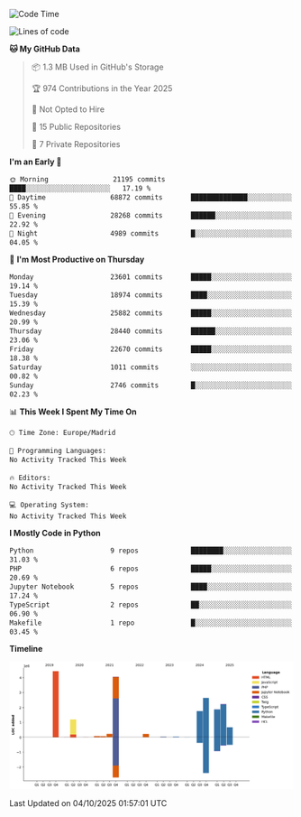 <!--START_SECTION:waka-->
![Code Time](http://img.shields.io/badge/Code%20Time-839%20hrs%2038%20mins-blue)

![Lines of code](https://img.shields.io/badge/From%20Hello%20World%20I%27ve%20Written-19.4%20million%20lines%20of%20code-blue)

**🐱 My GitHub Data** 

> 📦 1.3 MB Used in GitHub's Storage 
 > 
> 🏆 974 Contributions in the Year 2025
 > 
> 🚫 Not Opted to Hire
 > 
> 📜 15 Public Repositories 
 > 
> 🔑 7 Private Repositories 
 > 
**I'm an Early 🐤** 

```text
🌞 Morning                21195 commits       ████░░░░░░░░░░░░░░░░░░░░░   17.19 % 
🌆 Daytime                68872 commits       ██████████████░░░░░░░░░░░   55.85 % 
🌃 Evening                28268 commits       ██████░░░░░░░░░░░░░░░░░░░   22.92 % 
🌙 Night                  4989 commits        █░░░░░░░░░░░░░░░░░░░░░░░░   04.05 % 
```
📅 **I'm Most Productive on Thursday** 

```text
Monday                   23601 commits       █████░░░░░░░░░░░░░░░░░░░░   19.14 % 
Tuesday                  18974 commits       ████░░░░░░░░░░░░░░░░░░░░░   15.39 % 
Wednesday                25882 commits       █████░░░░░░░░░░░░░░░░░░░░   20.99 % 
Thursday                 28440 commits       ██████░░░░░░░░░░░░░░░░░░░   23.06 % 
Friday                   22670 commits       █████░░░░░░░░░░░░░░░░░░░░   18.38 % 
Saturday                 1011 commits        ░░░░░░░░░░░░░░░░░░░░░░░░░   00.82 % 
Sunday                   2746 commits        █░░░░░░░░░░░░░░░░░░░░░░░░   02.23 % 
```


📊 **This Week I Spent My Time On** 

```text
🕑︎ Time Zone: Europe/Madrid

💬 Programming Languages: 
No Activity Tracked This Week

🔥 Editors: 
No Activity Tracked This Week

💻 Operating System: 
No Activity Tracked This Week
```

**I Mostly Code in Python** 

```text
Python                   9 repos             ████████░░░░░░░░░░░░░░░░░   31.03 % 
PHP                      6 repos             █████░░░░░░░░░░░░░░░░░░░░   20.69 % 
Jupyter Notebook         5 repos             ████░░░░░░░░░░░░░░░░░░░░░   17.24 % 
TypeScript               2 repos             ██░░░░░░░░░░░░░░░░░░░░░░░   06.90 % 
Makefile                 1 repo              █░░░░░░░░░░░░░░░░░░░░░░░░   03.45 % 
```



**Timeline**

![Lines of Code chart](https://raw.githubusercontent.com/danisoronellas/danisoronellas/main/assets/bar_graph.png)


 Last Updated on 04/10/2025 01:57:01 UTC
<!--END_SECTION:waka-->
